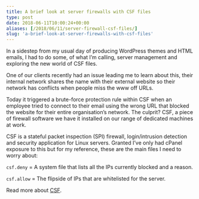```yaml
---
title: A brief look at server firewalls with CSF files
type: post
date: 2018-06-11T10:00:24+00:00
aliases: [/2018/06/11/server-firewall-csf-files/]
slug: 'a-brief-look-at-server-firewalls-with-csf-files'
---
```

In a sidestep from my usual day of producing WordPress themes and HTML emails, I had to do some, of what I&#8217;m calling, server management and exploring the new world of CSF files.

One of our clients recently had an issue leading me to learn about this, their internal network shares the name with their external website so their network has conflicts when people miss the www off URLs.

Today it triggered a brute-force protection rule within CSF when an employee tried to connect to their email using the wrong URL that blocked the website for their entire organisation&#8217;s network. The culprit? CSF, a piece of firewall software we have it installed on our range of dedicated machines at work.

CSF is a stateful packet inspection (SPI) firewall, login/intrusion detection and security application for Linux servers. Granted I&#8217;ve only had cPanel exposure to this but for my reference, these are the main files I need to worry about:

`csf.deny` = A system file that lists all the IPs currently blocked and a reason.

`csf.allow` = The flipside of IPs that are whitelisted for the server.

Read more about [CSF][1].

 [1]: https://configserver.com/cp/csf.html
